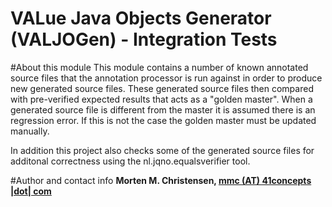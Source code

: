 VALue Java Objects Generator (VALJOGen) - Integration Tests
===========================================================

#About this module
This module contains a number of known annotated source files that the annotation processor is run against in order to produce new generated source files.
These generated source files then compared with pre-verified expected results that acts as a "golden master". When a generated source file is different from the master
it is assumed there is an regression error. If this is not the case the golden master must be updated manually.

In addition this project also checks some of the generated source files for additonal correctness using the nl.jqno.equalsverifier tool.

#Author and contact info
**Morten M. Christensen, [mmc (AT) 41concepts |dot| com](http://www.41concepts.com)**
